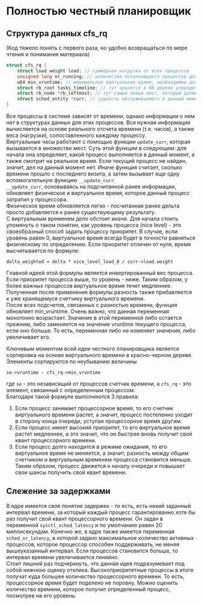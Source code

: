 # Полностью честный планировщик

## Структура данных cfs_rq
(Код тяжело понять с первого раза, но удобно возвращаться по мере чтения и понимания материала)
```C
struct cfs_rq {
	struct load_weight load; // суммарная нагрузка от всех процессов
	unsigned long nr_running; // количество исполняющихся процессов для диска
	u64 min_vruntime; // минимальное виртуальное время, необходимое для инициализации виртуального таймера в новом процессе
	struct rb_root tasks_timeline; // тут хранятся в RB дереве упорядоченные по виртуальному времени процессы
	struct rb_node *rb_leftmost; // тут самый левый лист, который должен быть обслужен в первую очередь (можно получить из дерева, но так быстрее)
	struct sched_entity *curr; // сущность обслуживаемого в данный момент процесса
}
```

Все процессы в системе зависят от времени, однако информации о нем нет в структурах данных для этих процессов. Вся нужная информация вычисляется на основе реального отсчета времени (т.е. часов), а также веса (нагрузки), сопоставленного каждому процессу.  
Виртуальные часы работают с помощью функции `update_curr`, которая вызывается в множестве мест.
Суть этой функции в следующем: для начала она определяет, какой процесс выполняется в данный момент, а также смотрит на реальное время. Если текущий процесс не найден, значит, дел на данный момент нет. Иначе функция считает, сколько времени прошло с последнего визита, а затем вызывает еще одну вспомогательную функцию `__update_curr`.  
`__update_curr`, основываясь на подсчитанной ранее информации, обновляет физическое и виртуальное время, которое данный процесс затратил у процессора.  
Физическое время обновляется легко - посчитанная ранее дельта просто добавляется к ранее существующему результату.  
С виртуальным временем дело обстоит иначе. Для начала стоить упомянуть о таком понятии, как уровень процесса (nice level) - это своеобразный способ задать процессу приоритет. В случае, если уровень равен 0, виртуальное время всегда будет в точности равняться физическому по определению. Если приоритет отличен от нуля, время высчитывается по формуле:
```
delta_weighted = delta * nice_level_load_0 / curr->load.weight
```
Главной идеей этой формулы является инвертированный вес процесса. Если приоритет процесса выше, то уровень - ниже. Таким образом, у более важных процессов виртуальное время течет медленнее. Полученная после применения формулы разность также прибавляется к уже хранящемуся счетчику виртуального времени.  
После всех подсчетов, связанных с разностью времени, функция обновляет min_vruntime. Очень важно, что данная переменная монотонно возрастает. Значение в этой переменной либо остается прежним, либо заменяется на значение vruntime текущего процесса, если оно больше. То есть, переменная либо не изменяет значения, либо увеличивает его.

Ключевым моментом всей идеи честного планировщика является сортировка на основе виртуального времени в красно-черном дереве. Элементы сортируются по неубыванию величины 
```
se->vruntime - cfs_rq->min_vruntime
``` 
где `se` - это независящий от процессов счетчик времени, а `cfs_rq` - это элемент, связанный с определенным процессом.  
Благодаря такой формуле выполняются 3 правила:  
1. Если процесс занимает процессорное время, то его счетчик виртуального времени растет, а значит, процесс постепенно уходит в сторону конца очереди, уступая процессорное время другим.
2. Если процесс имеет высокий приоритет, то его виртуальное время растет медленнее, а это значит, что он быстрее вновь получит свой квант процессорного времени.
3. Если процесс долго находится в режиме ожидания, то его виртуальное время не меняется, а значит, разность между общим счетчиком и виртуальным временем процесса становится меньше. Таким образом, процесс движется к началу очереди и повышает свои шансы получить свой квант времени.

## Слежение за задержками
В ядре имеется свое понятие задержек - то есть, есть некий заданный интервал времени, за который каждый процесс гарантированно хотя бы раз получит свой квант процессорного времени. Он задан в переменной `sysctl_sched_latency` и по умолчанию равен 20 миллисекундам. Конечно же, в ядре также имеется переменная `sched_nr_latency`, в которой задано максимальное количество активных процессов, которое процессор способен поддерживать, не меняя вышеуказанный интервал. Если процессов становится больше, то интервал времени увеличивается линейно.  
Стоит лишний раз подчеркнуть, что данная идея подразумевает под собой нижнюю оценку отклика. Высокоприоритетные процессы в итоге получат куда большее количество процессорного времени. То есть, процессорное время будет поделено не поровну. Можно оценить количество времени, которое получит определенный процесс, посмотрев на его уровень.
